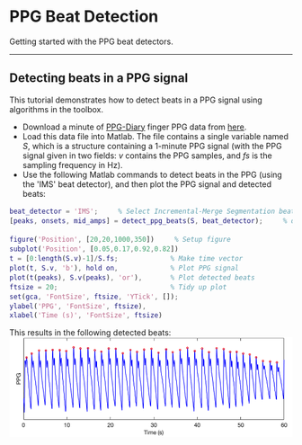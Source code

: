 # PPG Beat Detection

Getting started with the PPG beat detectors.

---

## Detecting beats in a PPG signal

This tutorial demonstrates how to detect beats in a PPG signal using algorithms in the toolbox.

- Download a minute of [PPG-Diary](https://peterhcharlton.github.io/ppg-diary/) finger PPG data  from [here](https://zenodo.org/record/5211472/files/PPGdiary1_1_min_sample.mat?download=1).
- Load this data file into Matlab. The file contains a single variable named _S_, which is a structure containing a 1-minute PPG signal (with the PPG signal given in two fields: _v_ contains the PPG samples, and _fs_ is the sampling frequency in Hz).
- Use the following Matlab commands to detect beats in the PPG (using the 'IMS' beat detector), and then plot the PPG signal and detected beats:

```matlab
beat_detector = 'IMS';     % Select Incremental-Merge Segmentation beat detector
[peaks, onsets, mid_amps] = detect_ppg_beats(S, beat_detector);     % detect beats in PPG

figure('Position', [20,20,1000,350])     % Setup figure
subplot('Position', [0.05,0.17,0.92,0.82])
t = [0:length(S.v)-1]/S.fs;             % Make time vector
plot(t, S.v, 'b'), hold on,             % Plot PPG signal
plot(t(peaks), S.v(peaks), 'or'),       % Plot detected beats
ftsize = 20;                            % Tidy up plot
set(gca, 'FontSize', ftsize, 'YTick', []);
ylabel('PPG', 'FontSize', ftsize),
xlabel('Time (s)', 'FontSize', ftsize)
```

This results in the following detected beats:
![1-minute PPG signal and detected beats](../assets/images/ppg_1_min_beat_detection.png)